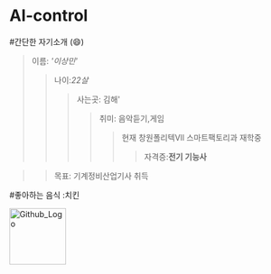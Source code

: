 # AI-control
#간단한 자기소개
(:smile:)
>이름: _'이상민'_
 >>나이:_22살_
 >>>사는곳: 김해'
 >>>>취미: 음악듣기,게임
 >>>>> 현재 창원폴리텍Vll 스마트팩토리과 재학중
 >>>>>>자격증:__전기 기능사__

>>목표: 기계정비산업기사 취득 

#좋아하는 음식 :치킨 



<img src="https://media.istockphoto.com/photos/plate-of-fried-chicken-on-blue-plaid-towel-picture-id452813985" width="100px" height="100px" title="Github_Logo"></img>

